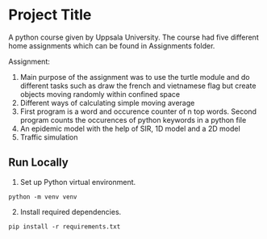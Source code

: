 
# Project Title
A python course given by Uppsala University. The course had five different home assignments which can be found in Assignments folder.

Assignment:
1. Main purpose of the assignment was to use the turtle module and do different tasks such as draw the french and vietnamese flag but create objects moving randomly within confined space
2. Different ways of calculating simple moving average
3. First program is a word and occurence counter of n top words. Second program counts the occurences of python keywords in a python file
4. An epidemic model with the help of SIR, 1D model and a 2D model
5. Traffic simulation


## Run Locally

1. Set up Python virtual environment.
```
python -m venv venv
```
2. Install required dependencies.
```
pip install -r requirements.txt
```

